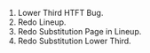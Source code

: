 1. Lower Third HTFT Bug.
2. Redo Lineup.
3. Redo Substitution Page in Lineup.
4. Redo Substitution Lower Third.


